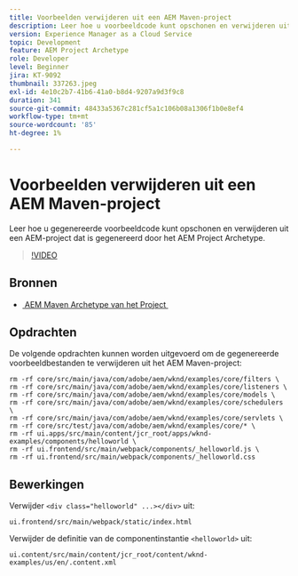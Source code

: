 ```yaml
---
title: Voorbeelden verwijderen uit een AEM Maven-project
description: Leer hoe u voorbeeldcode kunt opschonen en verwijderen uit een AEM-project dat is gegenereerd door het AEM Project Archetype.
version: Experience Manager as a Cloud Service
topic: Development
feature: AEM Project Archetype
role: Developer
level: Beginner
jira: KT-9092
thumbnail: 337263.jpeg
exl-id: 4e10c2b7-41b6-41a0-b8d4-9207a9d3f9c8
duration: 341
source-git-commit: 48433a5367c281cf5a1c106b08a1306f1b0e8ef4
workflow-type: tm+mt
source-wordcount: '85'
ht-degree: 1%

---
```


# Voorbeelden verwijderen uit een AEM Maven-project

Leer hoe u gegenereerde voorbeeldcode kunt opschonen en verwijderen uit een AEM-project dat is gegenereerd door het AEM Project Archetype.

>[!VIDEO](https://video.tv.adobe.com/v/337263?quality=12&learn=on)


## Bronnen

+ [&#x200B; AEM Maven Archetype van het Project &#x200B;](https://github.com/adobe/aem-project-archetype)

## Opdrachten

De volgende opdrachten kunnen worden uitgevoerd om de gegenereerde voorbeeldbestanden te verwijderen uit het AEM Maven-project:

```
rm -rf core/src/main/java/com/adobe/aem/wknd/examples/core/filters \
rm -rf core/src/main/java/com/adobe/aem/wknd/examples/core/listeners \
rm -rf core/src/main/java/com/adobe/aem/wknd/examples/core/models \
rm -rf core/src/main/java/com/adobe/aem/wknd/examples/core/schedulers \
rm -rf core/src/main/java/com/adobe/aem/wknd/examples/core/servlets \
rm -rf core/src/test/java/com/adobe/aem/wknd/examples/core/* \
rm -rf ui.apps/src/main/content/jcr_root/apps/wknd-examples/components/helloworld \
rm -rf ui.frontend/src/main/webpack/components/_helloworld.js \
rm -rf ui.frontend/src/main/webpack/components/_helloworld.css
```

## Bewerkingen

Verwijder `<div class="helloworld" ...></div>` uit:

```
ui.frontend/src/main/webpack/static/index.html
```

Verwijder de definitie van de componentinstantie `<helloworld>` uit:

```
ui.content/src/main/content/jcr_root/content/wknd-examples/us/en/.content.xml
```
